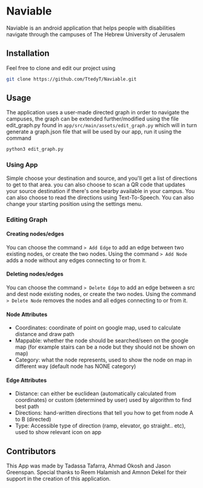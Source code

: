 # Naviable
Naviable is an android application that helps people with disabilities navigate through
the campuses of The Hebrew University of Jerusalem

## Installation
Feel free to clone and edit our project using
```bash
git clone https://github.com/TtedyT/Naviable.git
```

## Usage
The application uses a user-made directed graph in order to navigate the campuses, the graph can be
extended further/modified using the file edit_graph.py found in `app/src/main/assets/edit_graph.py`
which will in turn generate a graph.json file that will be used by our app, run it using the command
```bash
python3 edit_graph.py
```

### Using App
Simple choose your destination and source, and you'll get a list of directions to get to that area.
you can also choose to scan a QR code that updates your source destination if there's one bearby
available in your campus. You can also choose to read the directions using Text-To-Speech.
You can also change your starting position using the settings menu.

### Editing Graph 

#### Creating nodes/edges ####
You can choose the command ```> Add Edge``` to add an edge between two existing nodes, or
create the two nodes. Using the command ```> Add Node``` adds a node without any edges connecting
to or from it.

#### Deleting nodes/edges ####
You can choose the command ```> Delete Edge``` to add an edge between a src and dest node existing nodes, or
create the two nodes. Using the command ```> Delete Node``` removes the nodes and all edges connecting to or
from it.

#### Node Attributes ####
- Coordinates: coordinate of point on google map, used to calculate distance and draw path
- Mappable: whether the node should be searched/seen on the google map (for example stairs can be a node
  but they should not be shown on map)
- Category: what the node represents, used to show the node on map in different way (default node has NONE category)

#### Edge Attributes ####
- Distance: can either be euclidean (automatically calculated from coordinates) or custom (determined by user)
  used by algorithm to find best path
- Directions: hand-written directions that tell you how to get from node A to B (directed)
- Type: Accessible type of direction (ramp, elevator, go straight.. etc), used to show relevant icon on app

## Contributors
This App was made by Tadassa Tafarra, Ahmad Okosh and Jason Greenspan. Special thanks to Reem Halamish and
Amnon Dekel for their support in the creation of this application.
